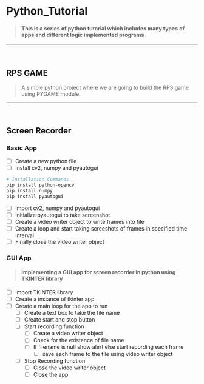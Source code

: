 # Python_Tutorial
> #### This is a series of python tutorial which includes many types of apps and different logic implemented programs.

-- -- 
<br>

## RPS GAME
> A simple python project where we are going to build the RPS game using PYGAME module.
-- -- 
<br>

## Screen Recorder
### Basic App
* [ ] Create a new python file
* [ ] Install cv2, numpy and pyautogui
```python
# Installation Commands
pip install python-opencv
pip install numpy
pip install pyautogui
 ```
* [ ] Import cv2, numpy and pyautogui
* [ ] Initialize pyautogui to take screenshot
* [ ] Create a video writer object to write frames into file
* [ ] Create a loop and start taking screeshots of frames in specified time interval
* [ ] Finally close the video writer object

### GUI App
> #### Implementing a GUI app for screen recorder in python using TKINTER library

* [ ] Import TKINTER library
* [ ] Create a instance of tkinter app
* [ ] Create a main loop for the app to run 
	* [ ] Create a text box to take the file name
	* [ ] Create start and stop button
	* [ ] Start recording function
		* [ ] Create a video writer object
		* [ ] Check for the existence of file name
		* [ ] If filename is null show alert else start recording each frame
			* [ ] save each frame to the file using video writer object
	* [ ] Stop Recording function
		* [ ] Close the video writer object
		* [ ] Close the app